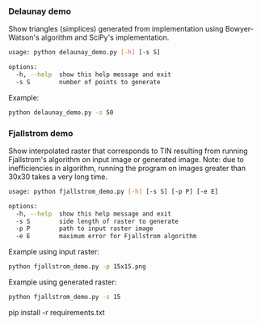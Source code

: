 ### Delaunay demo
Show triangles (simplices) generated from implementation using Bowyer-Watson's algorithm and SciPy's implementation. 

```bash
usage: python delaunay_demo.py [-h] [-s S]

options:
  -h, --help  show this help message and exit
  -s S        number of points to generate
```

Example:
```bash
python delaunay_demo.py -s 50
```

### Fjallstrom demo
Show interpolated raster that corresponds to TIN resulting from running Fjallstrom's algorithm on input image or generated image. Note: due to inefficiencies in algorithm, running the program on images greater than 30x30 takes a very long time. 

```bash
usage: python fjallstrom_demo.py [-h] [-s S] [-p P] [-e E]

options:
  -h, --help  show this help message and exit
  -s S        side length of raster to generate
  -p P        path to input raster image
  -e E        maximum error for Fjallstrom algorithm
```

Example using input raster:
```bash
python fjallstrom_demo.py -p 15x15.png
```

Example using generated raster:
```bash
python fjallstrom_demo.py -s 15
```

pip install -r requirements.txt
